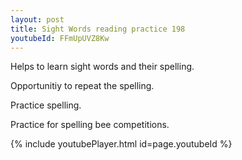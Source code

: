 ```yaml
---
layout: post
title: Sight Words reading practice 198
youtubeId: FFmUpUVZ8Kw
---
```

 
 
Helps to learn sight words and their spelling.

Opportunitiy to repeat the spelling. 

Practice spelling. 
 
Practice for spelling bee competitions. 
 
{% include youtubePlayer.html id=page.youtubeId %}
 
 
